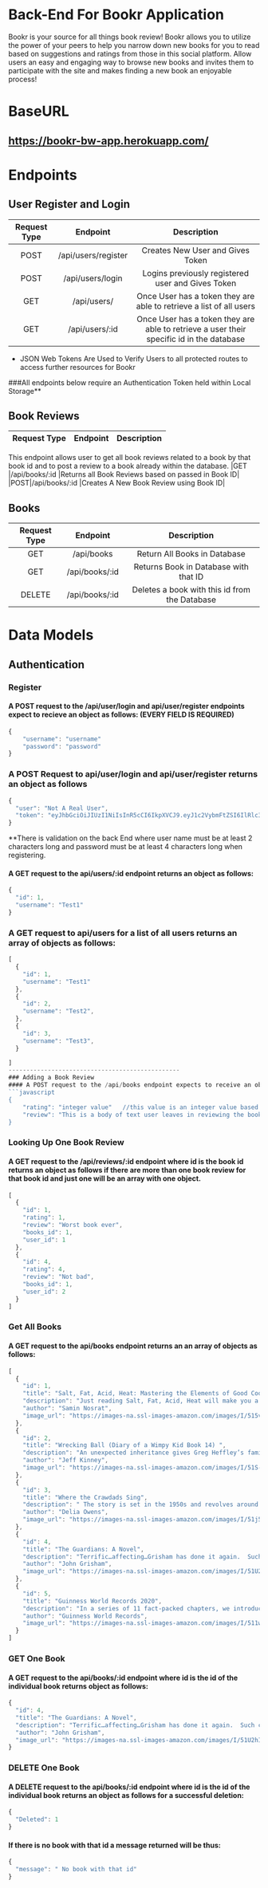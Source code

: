 # Back-End For Bookr Application


Bookr is your source for all things book review!  Bookr allows you to utilize the power of your peers to help you narrow down  new books for you to read based on suggestions and ratings from those in this social platform. Allow users an easy and engaging way to browse new books and invites them to participate with the site and makes finding a new book an enjoyable process!

# BaseURL 
## https://bookr-bw-app.herokuapp.com/

# Endpoints

## User Register and Login
|Request Type|	Endpoint	|Description|
|:---------:|:-----------:|:---------------:|
|POST	|/api/users/register|	Creates New User and Gives Token|
|POST	|/api/users/login	|Logins previously registered user and Gives Token|
|GET	|/api/users/	|Once User has a token they are able to retrieve a list of all users|
|GET	|/api/users/:id	|Once User has a token they are able to retrieve a user their specific id in the database|

* JSON Web Tokens Are Used to Verify Users to all protected routes to access further resources for Bookr


###All endpoints below require an Authentication Token held within Local Storage**


## Book Reviews
|Request Type	|Endpoint	|Description|
|:---------:|:-----------:|:--------------:|
This endpoint allows user to get all book reviews related to a book by that book id and to post a review to a book already within the database.
|GET	|/api/books/:id	|Returns all Book Reviews based on passed in Book ID|
|POST|/api/books/:id		|Creates A New Book Review using Book ID|

## Books
|Request Type	|Endpoint	|Description|
|:---------:|:----------:|:---------------:|
|GET|   /api/books	|Return All Books in Database|
|GET|	/api/books/:id|	Returns Book in Database with that ID|
|DELETE| /api/books/:id|Deletes a book with this id from the Database|
# Data Models

## Authentication
### Register

#### A POST request to the /api/user/login and api/user/register endpoints expect to recieve an object as follows: (EVERY FIELD IS REQUIRED)
```javascript
{
    "username": "username"
    "password": "password"
}
```
### A POST Request to api/user/login and api/user/register returns an object as follows
```javascript
{
  "user": "Not A Real User",
  "token": "eyJhbGciOiJIUzI1NiIsInR5cCI6IkpXVCJ9.eyJ1c2VybmFtZSI6IlRlc3QgVXNlcjkiLCJ1c2VyX2lkIjo1LCJpYXQiOjE1NzQxODU2MTksImV4cCI6MTU3NDI3MjAxOX0.svhPHRwLVlGlWPPhqN63FTh1prqfy2W7NnqG1v444ts"
}
```
**There is validation on the back End where user name must be at least 2 characters long and password must be at least 4 characters long when registering.


#### A GET request to the api/users/:id endpoint returns an object as follows:
```javascript
{
  "id": 1,
  "username": "Test1"
}
```
### A GET request to api/users for a list of all users returns an array of objects as follows:
```javascript
[
  {
    "id": 1,
    "username": "Test1"
  },
  {
    "id": 2,
    "username": "Test2",
  },
  {
    "id": 3,
    "username": "Test3",
  }

]
------------------------------------------------
### Adding a Book Review
#### A POST request to the /api/books endpoint expects to receive an object as follows. There is a check in the Back End to confirm the user has filled out the data fields needed.
```javascript
{
    "rating": "integer value"   //this value is an integer value based on # of stars user leaves in review
    "review": "This is a body of text user leaves in reviewing the book!"
}
```
### Looking Up One Book Review
#### A GET request to the /api/reviews/:id endpoint where id is the book id returns an object as follows if there are more than one book review for that book id and just one will be an array with one object.
```javascript
[
  {
    "id": 1,
    "rating": 1,
    "review": "Worst book ever",
    "books_id": 1,
    "user_id": 1
  },
  {
    "id": 4,
    "rating": 4,
    "review": "Not bad",
    "books_id": 1,
    "user_id": 2
  }
]
```

### Get All Books
#### A GET request to the api/books endpoint returns an an array of objects as follows:
```javascript
[
  {
    "id": 1,
    "title": "Salt, Fat, Acid, Heat: Mastering the Elements of Good Cooking",
    "description": "Just reading Salt, Fat, Acid, Heat will make you a better cook, adept at seasoning, balancing, understanding what it really is you’re doing and why... Make room on the bedside table—and the countertop.",
    "author": "Samin Nosrat",
    "image_url": "https://images-na.ssl-images-amazon.com/images/I/515vfwlf2vL._SX396_BO1,204,203,200_.jpg"
  },
  {
    "id": 2,
    "title": "Wrecking Ball (Diary of a Wimpy Kid Book 14) ",
    "description": "An unexpected inheritance gives Greg Heffley’s family a chance to make big changes to their house. But they soon find that home improvement isn’t all it’s cracked up to be.",
    "author": "Jeff Kinney",
    "image_url": "https://images-na.ssl-images-amazon.com/images/I/51S-kDF-fXL._SX340_BO1,204,203,200_.jpg"
  },
  {
    "id": 3,
    "title": "Where the Crawdads Sing",
    "description": " The story is set in the 1950s and revolves around a young woman named Kya Clark, who is from extremely rural North Carolina. Known by others as the Marsh Girl, she lives alone in nature—but the draw of other people, and specifically love, brings her into contact with the greater world. This novel has a mystery at its core, but it can be read on a variety of levels. ",
    "author": "Delia Owens",
    "image_url": "https://images-na.ssl-images-amazon.com/images/I/51j5p18mJNL._SX330_BO1,204,203,200_.jpg"
  },
  {
    "id": 4,
    "title": "The Guardians: A Novel",
    "description": "Terrific…affecting…Grisham has done it again.  Such creative longevity is not that unusual in the suspense genre, but what is rare is Grisham’s feat of keeping up the pace of producing, on average, a novel a year without a notable diminishment of ingenuity or literary quality.",
    "author": "John Grisham",
    "image_url": "https://images-na.ssl-images-amazon.com/images/I/51U2hIUQgqL._SY346_.jpg"
  },
  {
    "id": 5,
    "title": "Guinness World Records 2020",
    "description": "In a series of 11 fact-packed chapters, we introduce you to the record-holders who’ve pushed the boundaries of what’s possible",
    "author": "Guinness World Records",
    "image_url": "https://images-na.ssl-images-amazon.com/images/I/511w4HUthdL._SX374_BO1,204,203,200_.jpg"
  }
]
```

### GET One Book
#### A GET request to the api/books/:id endpoint where id is the id of the individual book returns object as follows:
```javascript
{
  "id": 4,
  "title": "The Guardians: A Novel",
  "description": "Terrific…affecting…Grisham has done it again.  Such creative longevity is not that unusual in the suspense genre, but what is rare is Grisham's feat of keeping up the pace of producing, on average, a novel a year without a notable diminishment of ingenuity or literary quality.",
  "author": "John Grisham",
  "image_url": "https://images-na.ssl-images-amazon.com/images/I/51U2hIUQgqL._SY346_.jpg"
}
```
### DELETE One Book
#### A DELETE request to the api/books/:id endpoint where id is the id of the individual book returns an object as follows for a successful deletion:
```javascript
{
  "Deleted": 1
}
```
#### If there is no book with that id a message returned will be thus: 
```javascript
{
  "message": " No book with that id"
}
```

